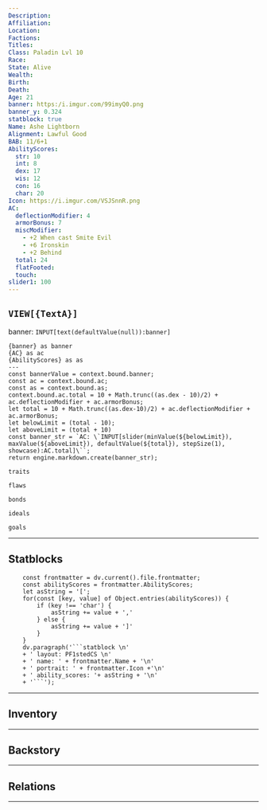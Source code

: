 ```yaml
---
Description: 
Affiliation: 
Location: 
Factions: 
Titles: 
Class: Paladin Lvl 10
Race: 
State: Alive
Wealth: 
Birth: 
Death: 
Age: 21
banner: https:/i.imgur.com/99imyQ0.png
banner_y: 0.324
statblock: true
Name: Ashe Lightborn
Alignment: Lawful Good
BAB: 11/6+1
AbilityScores:
  str: 10
  int: 8
  dex: 17
  wis: 12
  con: 16
  char: 20
Icon: https://i.imgur.com/VSJSnnR.png
AC:
  deflectionModifier: 4
  armorBonus: 7
  miscModifier:
    - +2 When cast Smite Evil
    - +6 Ironskin
    - +2 Behind
  total: 24
  flatFooted: 
  touch: 
slider1: 100
---
```


##  `VIEW[{TextA}]`

banner: `INPUT[text(defaultValue(null)):banner]`

```meta-bind-js-view
{banner} as banner
{AC} as ac
{AbilityScores} as as
---
const bannerValue = context.bound.banner;
const ac = context.bound.ac;
const as = context.bound.as;
context.bound.ac.total = 10 + Math.trunc((as.dex - 10)/2) + ac.deflectionModifier + ac.armorBonus;
let total = 10 + Math.trunc((as.dex-10)/2) + ac.deflectionModifier + ac.armorBonus;
let belowLimit = (total - 10);
let aboveLimit = (total + 10)
const banner_str = `AC: \`INPUT[slider(minValue(${belowLimit}), maxValue(${aboveLimit}), defaultValue(${total}), stepSize(1), showcase):AC.total]\``;
return engine.markdown.create(banner_str);
```





```ad-Tr
traits
```

```ad-fw
flaws
```

```ad-Bd
bonds
```

```ad-idl
ideals
```

```ad-goals
goals
```

--- 
## Statblocks

```dataviewjs
	const frontmatter = dv.current().file.frontmatter;
	const abilityScores = frontmatter.AbilityScores;
	let asString = '[';
	for(const [key, value] of Object.entries(abilityScores)) {
		if (key !== 'char') {
			asString += value + ','
		} else {
			asString += value + ']'
		}
	}
	dv.paragraph('```statblock \n' 
	+ ' layout: PF1stedCS \n' 
	+ ' name: ' + frontmatter.Name + '\n'
	+ ' portrait: ' + frontmatter.Icon +'\n'
	+ ' ability_scores: '+ asString + '\n'
	+ '```');
```


___
## Inventory

---
## Backstory


___
## Relations


---
